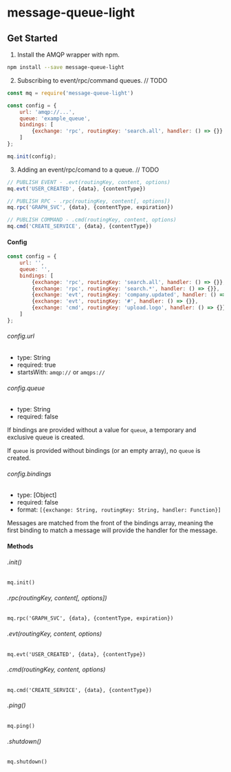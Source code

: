 # message-queue-light

## Get Started

1. Install the AMQP wrapper with npm.

```sh
npm install --save message-queue-light
```

2. Subscribing to event/rpc/command queues. // TODO
```js
const mq = require('message-queue-light')

const config = {
	url: 'amqp://...',
	queue: 'example_queue',
	bindings: [
		{exchange: 'rpc', routingKey: 'search.all', handler: () => {}}
	]
};

mq.init(config);
```

3. Adding an event/rpc/comand to a queue. // TODO
```js
// PUBLISH EVENT - .evt(routingKey, content, options)
mq.evt('USER_CREATED', {data}, {contentType})

// PUBLISH RPC - .rpc(routingKey, content[, options])
mq.rpc('GRAPH_SVC', {data}, {contentType, expiration})

// PUBLISH COMMAND - .cmd(routingKey, content, options)
mq.cmd('CREATE_SERVICE', {data}, {contentType})
```

#### Config

```js
const config = {
	url: '',
	queue: '',
	bindings: [
		{exchange: 'rpc', routingKey: 'search.all', handler: () => {}},
		{exchange: 'rpc', routingKey: 'search.*', handler: () => {}},
		{exchange: 'evt', routingKey: 'company.updated', handler: () => {}},
		{exchange: 'evt', routingKey: '#', handler: () => {}},
		{exchange: 'cmd', routingKey: 'upload.logo', handler: () => {}}
	]
};
```

###### config.url
- type: String
- required: true
- startsWith: `amqp://` or `amqps://`

###### config.queue
- type: String
- required: false

If bindings are provided without a value for `queue`, a temporary and exclusive queue is created.

If `queue` is provided without bindings (or an empty array), no `queue` is created.

###### config.bindings
- type: [Object]
- required: false
- format: `[{exchange: String, routingKey: String, handler: Function}]`

Messages are matched from the front of the bindings array, meaning the first binding to match a message will provide the handler for the message.


#### Methods

###### .init()
`mq.init()`

###### .rpc(routingKey, content[, options])
`mq.rpc('GRAPH_SVC', {data}, {contentType, expiration})`

###### .evt(routingKey, content, options)
`mq.evt('USER_CREATED', {data}, {contentType})`

###### .cmd(routingKey, content, options)
`mq.cmd('CREATE_SERVICE', {data}, {contentType})`

###### .ping()
`mq.ping()`

###### .shutdown()
`mq.shutdown()`
